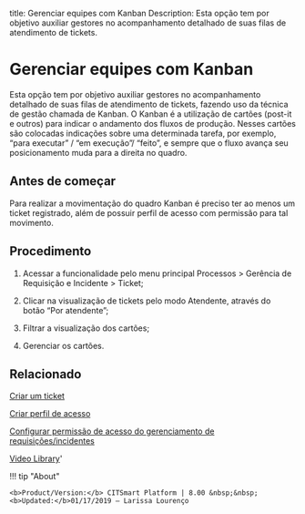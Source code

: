 title: Gerenciar equipes com Kanban
Description: Esta opção tem por objetivo auxiliar gestores no acompanhamento detalhado de suas filas de atendimento de tickets. 
# Gerenciar equipes com Kanban

Esta opção tem por objetivo auxiliar gestores no acompanhamento detalhado de suas filas de atendimento de tickets, fazendo uso da técnica de gestão chamada de Kanban. O Kanban é a utilização de cartões (post-it e outros) para indicar o andamento dos fluxos de produção.
Nesses cartões são colocadas indicações sobre uma determinada tarefa, por exemplo, “para executar” / “em execução”/ “feito”, e sempre que o fluxo avança seu posicionamento muda para a direita no quadro.

Antes de começar
----------------

Para realizar a movimentação do quadro Kanban é preciso ter ao menos um ticket
registrado, além de possuir perfil de acesso com permissão para tal movimento.

Procedimento
------------

1.  Acessar a funcionalidade pelo menu principal Processos \> Gerência de
    Requisição e Incidente \> Ticket;

2.  Clicar na visualização de tickets pelo modo Atendente, através do botão “Por
    atendente”;

3.  Filtrar a visualização dos cartões;

4.  Gerenciar os cartões.

Relacionado
-----------

[Criar um ticket](/pt-br/citsmart-platform-8/processes/tickets/use/create-ticket.html)

[Criar perfil de acesso](/pt-br/citsmart-platform-8/initial-settings/access-settings/profile/create-profile-access.html)

[Configurar permissão de acesso do gerenciamento de requisições/incidentes](/pt-br/citsmart-platform-8/processes/tickets/configuration/configure-access-permission-ticket.html)

<i class='fa fa-youtube-play  fa-2x' style='color:#97ce17;vertical-align: middle;'> </i> [Video Library](https://www.youtube.com/playlist?list=PLB5qK2uzf2ROn4Xs6UdH84Ujzta2iJ6Ei)'

!!! tip "About"

    <b>Product/Version:</b> CITSmart Platform | 8.00 &nbsp;&nbsp;
    <b>Updated:</b>01/17/2019 – Larissa Lourenço
